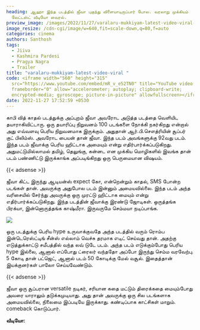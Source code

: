 ```yaml
---
heading: ஆஹா இந்த படத்தில் ஜீவா புகுந்து விளையாடிருப்பார் போல. வரலாறு முக்கியம்
  லேட்டஸ்ட் வீடியோ வைரல்.
preview_image: /images/2022/11/27/varalaru-mukkiyam-latest-video-viral-2-.jpg
image_resize: /cdn-cgi/image/w=640,fit=scale-down,q=80,f=auto
categories: cinema
authors: Santhosh
tags:
  - Jiiva
  - Kashmira Pardesi
  - Pragya Nagra
  - Trailer
title: "varalaru-mukkiyam-latest-video-viral "
code: <iframe width="560" height="315"
  src="https://www.youtube.com/embed/mR_v_e52TN0" title="YouTube video player"
  frameborder="0" allow="accelerometer; autoplay; clipboard-write;
  encrypted-media; gyroscope; picture-in-picture" allowfullscreen></iframe>
date: 2022-11-27 17:52:59 +0530
---
```



காபி வித் காதல் படத்துக்கு அப்புறம் ஜீவா அவரோட அடுத்த படத்தை வெளியிட தயாராகிவிட்டாரு. ஒரு தயாரிப்பு நிறுவனம் 100 படங்களை நோக்கி நகர்கிறது என்றால் அது எவ்வளவு பெரிய நிறுவனமாக இருக்கும். அதுதான் ஆர்.பி.சௌத்ரியின் சூப்பர் குட் பிலிம்ஸ். அவரோட பையன் தான் ஜீவா. இந்த படம் அவங்களுக்கு 92வது படம். இந்த படம் ஜீவாக்கு பெரிய ஹிட்டாக அமையும் என்று எதிர்பார்க்கப்படுகிறது. அதுமட்டுமில்லாமல் தமிழ், தெலுங்கு, கன்னட என முக்கிய மொழிகளில் இவங்க தான் படம் பண்ணிட்டு இருக்காங்க அப்படிங்கிறது ஒரு பெருமையான விஷயம்.

{{< adsense >}}

ஜீவா கிட்ட இருந்து ஆடியன்ஸ் expect கோ, என்றென்றும் காதல், SMS போன்ற படங்கள் தான். அவருக்கு அதுபோல படம் இன்னும் அமையவில்லை. இந்த படம் அந்த வரிசையில் சேர்ந்து அவருக்கு ஒரு முரட்டு ஹிட்டாக மையும் என்று எதிர்பார்க்கப்படுகிறது. இந்த படத்தின் ஜீவாக்கு இரண்டு ஜோடிகள். ஒருத்தங்க பிரக்யா, இன்னொருத்தங்க காஷ்மீரா. இருவருமே செம்மயா நடிப்பாங்க.

![](/images/2022/11/27/varalaru-mukkiyam-latest-video-viral-1-.jpg)

ஒரு படத்துக்கு பெரிய hype உருவாக்குவதே அந்த படத்தில் வரும் ரொம்ப இன்டெரெஸ்ட்டிங் சீன்ஸ் எல்லாம் வெச்சு தரமாக எடிட் செய்வது தான். அதற்கு எடுத்துக்காட்டு சமீபத்தில் வந்த லவ் டுடே படம். அந்த படம் எடுக்கும்போது பெரிய hype இல்லை, ஆனால் எப்போது ட்ரைலர் வந்ததோ அப்போ இருந்து செம்ம வரவேற்பு. 5 கோடி தான் பட்ஜெட், ஆனால் படம் 50 கோடிக்கு மேல் வசூல். இதைத்தான் இயக்குனர்கள் பாலோ செய்யவேண்டும்.

{{< adsense >}}

ஜீவா ஒரு சூப்பரான versatile நடிகர், சரியான கதை மட்டும் திரைக்கதை மையும்போது அவரை யாராலும் தடுக்கமுடியாது. அது தான் அவருக்கு ஒரு சில படங்களாக அமையவில்லை, நிலைமை இப்படியே இருக்காது. கண்டிப்பாக காட்சிகள் மாறும். comeback கொடுப்பார்.

**வீடியோ:**